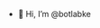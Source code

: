 - 👋 Hi, I’m @botlabke

<!---
botlabke/botlabke is a ✨ special ✨ repository because its `README.md` (this file) appears on your GitHub profile.
You can click the Preview link to take a look at your changes.
--->
